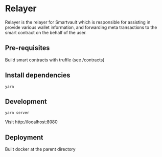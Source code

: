 # Relayer

Relayer is the relayer for Smartvault which is responsible for assisting in provide various wallet information, and forwarding meta transactions to the smart contract on the behalf of the user.

## Pre-requisites

Build smart contracts with truffle (see /contracts)

## Install dependencies

```
yarn
```

## Development

```
yarn server
```

Visit http://localhost:8080

## Deployment

Built docker at the parent directory